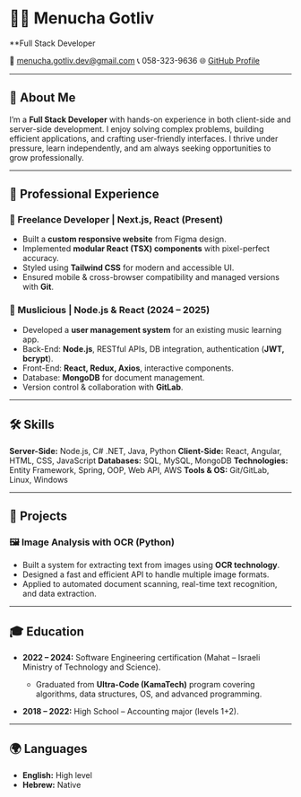 
# 👩‍💻 Menucha Gotliv

**Full Stack Developer 

📧 [menucha.gotliv.dev@gmail.com](mailto:menucha.gotliv.dev@gmail.com)
📞 058-323-9636
🌐 [GitHub Profile](#)

---

## 🚀 About Me

I’m a **Full Stack Developer** with hands-on experience in both client-side and server-side development. I enjoy solving complex problems, building efficient applications, and crafting user-friendly interfaces.
I thrive under pressure, learn independently, and am always seeking opportunities to grow professionally.

---

## 💼 Professional Experience

### 🔹 Freelance Developer | Next.js, React (Present)

* Built a **custom responsive website** from Figma design.
* Implemented **modular React (TSX) components** with pixel-perfect accuracy.
* Styled using **Tailwind CSS** for modern and accessible UI.
* Ensured mobile & cross-browser compatibility and managed versions with **Git**.

### 🔹 Muslicious | Node.js & React (2024 – 2025)

* Developed a **user management system** for an existing music learning app.
* Back-End: **Node.js**, RESTful APIs, DB integration, authentication (**JWT, bcrypt**).
* Front-End: **React, Redux, Axios**, interactive components.
* Database: **MongoDB** for document management.
* Version control & collaboration with **GitLab**.

---

## 🛠️ Skills

**Server-Side:** Node.js, C# .NET, Java, Python
**Client-Side:** React, Angular, HTML, CSS, JavaScript
**Databases:** SQL, MySQL, MongoDB
**Technologies:** Entity Framework, Spring, OOP, Web API, AWS
**Tools & OS:** Git/GitLab, Linux, Windows

---

## 📌 Projects

### 🖼️ Image Analysis with OCR (Python)

* Built a system for extracting text from images using **OCR technology**.
* Designed a fast and efficient API to handle multiple image formats.
* Applied to automated document scanning, real-time text recognition, and data extraction.

---

## 🎓 Education

* **2022 – 2024:** Software Engineering certification (Mahat – Israeli Ministry of Technology and Science).

  * Graduated from **Ultra-Code (KamaTech)** program covering algorithms, data structures, OS, and advanced programming.
* **2018 – 2022:** High School – Accounting major (levels 1+2).

---

## 🌍 Languages

* **English:** High level
* **Hebrew:** Native


